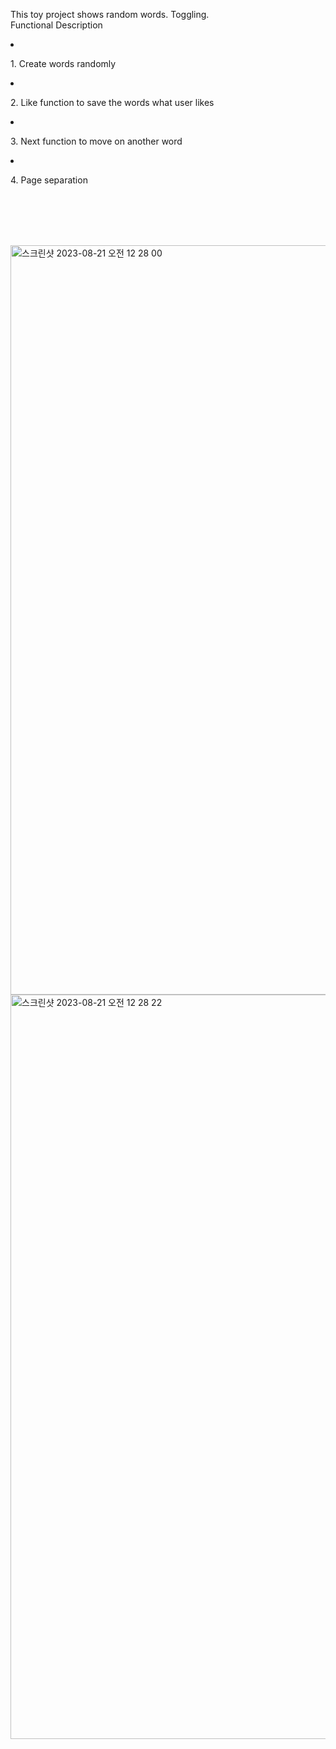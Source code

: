 This toy project shows random words. Toggling.    <br/>
Functional Description       
<li><p>1. Create words randomly</p></li>
<li><p>2. Like function to save the words what user likes</p></li>
<li><p>3. Next function to move on another word</p></li>
<li><p>4. Page separation</p></li>

<br/><br/><br/><br/>

<img width="1199" alt="스크린샷 2023-08-21 오전 12 28 00" src="https://github.com/youkm1/Flute/assets/77780624/dd2b6c27-468a-4fc7-bbb2-13a86ad2b081">
<img width="1191" alt="스크린샷 2023-08-21 오전 12 28 22" src="https://github.com/youkm1/Flute/assets/77780624/7b5cef2d-b82d-45ce-8470-c65427c2f4c0">
